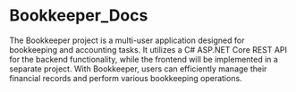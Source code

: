 # Bookkeeper_Docs

The Bookkeeper project is a multi-user application designed for bookkeeping and accounting tasks. It utilizes a C# ASP.NET Core REST API for the backend functionality, while the frontend will be implemented in a separate project. With Bookkeeper, users can efficiently manage their financial records and perform various bookkeeping operations.
